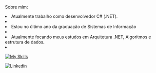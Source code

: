 Sobre mim:

<li>Atualmente trabalho como desenvolvedor C# (.NET).<li>
  
<li>Estou no último ano da graduação de Sistemas de Informação  <li>
  
<li>Atualmente focando meus estudos em Arquitetura .NET, Algoritmos e estrutura de dados.<li>

[![My Skills](https://skillicons.dev/icons?i=cs,dotnet)]()



<a href="https://www.linkedin.com/in/gabriel-pizzani-palhares/"><img src="https://img.shields.io/badge/LinkedIn-0077B5?style=for-the-badge&logo=linkedin&logoColor=white" alt="Linkedin" ></a>
